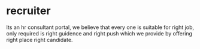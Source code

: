 recruiter
=========

Its an hr consultant portal, we believe that every one is suitable for right job, only required is right guidence and right push which we provide by offering right place right candidate.
